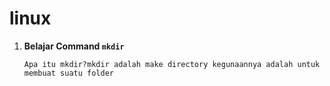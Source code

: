 # linux

1. **Belajar Command `mkdir`**

    ```
    Apa itu mkdir?mkdir adalah make directory kegunaannya adalah untuk membuat suatu folder
    ```

